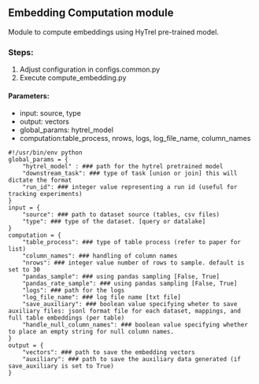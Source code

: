 ## Embedding Computation module 
Module to compute embeddings using HyTrel pre-trained model. 
### Steps:
1. Adjust configuration in configs.common.py
2. Execute compute_embedding.py 
#### Parameters: 
- input: source, type
- output: vectors 
- global_params: hytrel_model
- computation:table_process, nrows, logs, log_file_name, column_names

``````
#!/usr/bin/env python
global_params = {
    "hytrel_model" : ### path for the hytrel pretrained model 
    "downstream_task": ### type of task [union or join] this will dictate the format 
    "run_id": ### integer value representing a run id (useful for tracking experiments)
}
input = {
    "source": ### path to dataset source (tables, csv files)
    "type": ### type of the dataset. [query or datalake]
}
computation = {
    "table_process": ### type of table process (refer to paper for list)
    "column_names": ### handling of column names 
    "nrows": ### integer value number of rows to sample. default is set to 30 
    "pandas_sample": ### using pandas sampling [False, True]
    "pandas_rate_sample": ### using pandas sampling [False, True]
    "logs": ### path for the logs 
    "log_file_name": ### log file name [txt file]
    "save_auxiliary": ### boolean value specifying wheter to save auxiliary files: jsonl format file for each dataset, mappings, and full table embeddings (per table)
    "handle_null_column_names": ### boolean value specifying whether to place an empty string for null column names. 
}
output = {
    "vectors": ### path to save the embedding vectors 
    "auxiliary": ### path to save the auxiliary data generated (if save_auxiliary is set to True)
}
``````